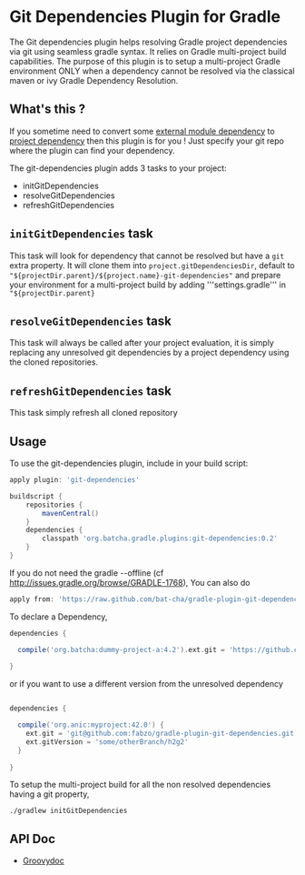 # Git Dependencies Plugin for Gradle
The Git dependencies plugin helps resolving Gradle project dependencies via git using seamless gradle syntax.
It relies on Gradle multi-project build capabilities. The purpose of this plugin is to setup a multi-project Gradle environment ONLY when 
a dependency cannot be resolved via the classical maven or ivy Gradle Dependency Resolution.

## What's this ?
If you sometime need to convert some [external module dependency](http://www.gradle.org/docs/current/userguide/dependency_management.html#sub:module_dependencies) to [project dependency](http://www.gradle.org/docs/current/userguide/dependency_management.html#sub:project_dependencies) then this plugin is for you !
Just specify your git repo where the plugin can find your dependency.

The git-dependencies plugin adds 3 tasks to your project:
* initGitDependencies
* resolveGitDependencies
* refreshGitDependencies

## ```initGitDependencies``` task
This task will look for dependency that cannot be resolved but have a ```git``` extra property. It will clone them into ```project.gitDependenciesDir```, default to ```"${projectDir.parent}/${project.name}-git-dependencies"```
and prepare your environment for a multi-project build by adding '''settings.gradle''' in ```"${projectDir.parent}```

## ```resolveGitDependencies``` task
This task will always be called after your project evaluation, it is simply replacing any unresolved git dependencies by a project dependency using the cloned repositories.

## ```refreshGitDependencies``` task
This task simply refresh all cloned repository

## Usage
To use the git-dependencies plugin, include in your build script:

```groovy
apply plugin: 'git-dependencies'

buildscript {
    repositories {
        mavenCentral()
    }
    dependencies {
        classpath 'org.batcha.gradle.plugins:git-dependencies:0.2'
    }
}
```
If you do not need the gradle --offline (cf http://issues.gradle.org/browse/GRADLE-1768), You can also do
```groovy  
apply from: 'https://raw.github.com/bat-cha/gradle-plugin-git-dependencies/0.2/git-dependencies.gradle'
```

To declare a Dependency,
```groovy 
dependencies {

  compile('org.batcha:dummy-project-a:4.2').ext.git = 'https://github.com/bat-cha/dummy-java-project-a.git'
    
}
```
or if you want to use a different version from the unresolved dependency
```groovy 

dependencies {

  compile('org.anic:myproject:42.0') {
    ext.git = 'git@github.com:fabzo/gradle-plugin-git-dependencies.git'
    ext.gitVersion = 'some/otherBranch/h2g2'
  }
    
}
```

To setup the multi-project build for all the non resolved dependencies having a git property,
``` 
./gradlew initGitDependencies
```


## API Doc
* [Groovydoc](http://bat-cha.github.com/gradle-plugin-git-dependencies/docs/groovydoc)
